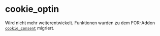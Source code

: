 # cookie_optin

Wird nicht mehr weiterentwickelt.
Funktionen wurden zu dem FOR-Addon [`cookie_consent`](https://github.com/friendsofredaxo/cookie_consent) migriert.
